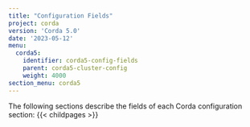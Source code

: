 ```yaml
---
title: "Configuration Fields"
project: corda
version: 'Corda 5.0'
date: '2023-05-12'
menu:
  corda5:
    identifier: corda5-config-fields
    parent: corda5-cluster-config
    weight: 4000
section_menu: corda5
---
```


The following sections describe the fields of each Corda configuration section:
{{< childpages >}}